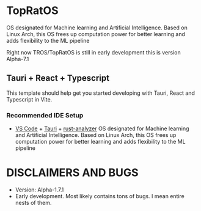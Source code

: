 # TopRatOS

OS designated for Machine learning and Artificial Intelligence. Based on Linux Arch, this OS frees up computation power for better learning and adds flexibility to the ML pipeline

Right now TROS/TopRatOS is still in early development this is version Alpha-7.1 

## Tauri + React + Typescript

This template should help get you started developing with Tauri, React and Typescript in Vite.

### Recommended IDE Setup

- [VS Code](https://code.visualstudio.com/) + [Tauri](https://marketplace.visualstudio.com/items?itemName=tauri-apps.tauri-vscode) + [rust-analyzer](https://marketplace.visualstudio.com/items?itemName=rust-lang.rust-analyzer)
OS designated for Machine learning and Artificial Intelligence. Based on Linux Arch, this OS frees up computation power for better learning and adds flexibility to the ML pipeline

# DISCLAIMERS AND BUGS
- Version: Alpha-1.7.1
- Early development. Most likely contains tons of bugs. I mean entire nests of them. 
